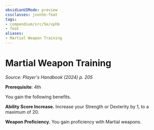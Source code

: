 ```yaml
---
obsidianUIMode: preview
cssclasses: json5e-feat
tags:
- compendium/src/5e/xphb
- feat
aliases:
- Martial Weapon Training
---
```

# Martial Weapon Training
*Source: Player's Handbook (2024) p. 205*  

**Prerequisite**: 4th

You gain the following benefits.

**Ability Score Increase.** Increase your Strength or Dexterity by 1, to a maximum of 20.

**Weapon Proficiency.** You gain proficiency with Martial weapons.